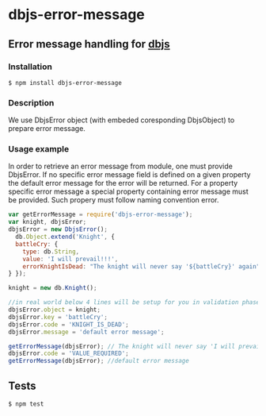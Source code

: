 # dbjs-error-message
## Error message handling for [dbjs](https://github.com/medikoo/dbjs)

### Installation

	$ npm install dbjs-error-message

### Description

We use DbjsError object (with embeded coresponding DbjsObject) to prepare error message.

### Usage example

In order to retrieve an error message from module, one must provide DbjsError. If no specific error message field is defined on a given property the default error message for the error will be returned. For a property specific error message a special property containing error message must be provided. Such propery must follow naming convention error<DbjsErrorCodeCamelCase>.

```javascript
var getErrorMessage = require('dbjs-error-message');
var knight, dbjsError;
dbjsError = new DbjsError();
  db.Object.extend('Knight', {
  battleCry: {
    type: db.String,
    value: 'I will prevail!!!',
    errorKnightIsDead: "The knight will never say '${battleCry}' again"
} });

knight = new db.Knight();

//in real world below 4 lines will be setup for you in validation phase
dbjsError.object = knight;
dbjsError.key = 'battleCry';
dbjsError.code = 'KNIGHT_IS_DEAD';
dbjsError.message = 'default error message';

getErrorMessage(dbjsError); // The knight will never say 'I will prevail!!!' again
dbjsError.code = 'VALUE_REQUIRED';
getErrorMessage(dbjsError); //default error message

```

## Tests

	$ npm test
